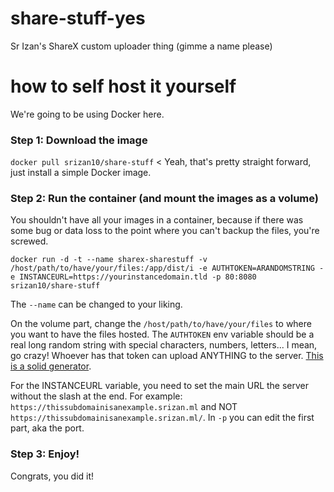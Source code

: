 # share-stuff-yes
Sr Izan's ShareX custom uploader thing (gimme a name please)

# how to self host it yourself

We're going to be using Docker here.

### Step 1: Download the image
`docker pull srizan10/share-stuff` < Yeah, that's pretty straight forward, just install a simple Docker image.

### Step 2: Run the container (and mount the images as a volume)
You shouldn't have all your images in a container, because if there was some bug or data loss to the point where you can't backup the files, you're screwed.

`docker run -d -t --name sharex-sharestuff -v /host/path/to/have/your/files:/app/dist/i -e AUTHTOKEN=ARANDOMSTRING -e INSTANCEURL=https://yourinstancedomain.tld -p 80:8080 srizan10/share-stuff`

The `--name` can be changed to your liking.

On the volume part, change the `/host/path/to/have/your/files` to where you want to have the files hosted.
The `AUTHTOKEN` env variable should be a real long random string with special characters, numbers, letters... I mean, go crazy! Whoever has that token can upload ANYTHING to the server. [This is a solid generator](https://delinea.com/resources/password-generator-it-tool).

For the INSTANCEURL variable, you need to set the main URL the server without the slash at the end. For example: `https://thissubdomainisanexample.srizan.ml` and NOT `https://thissubdomainisanexample.srizan.ml/`.
In `-p` you can edit the first part, aka the port.

### Step 3: Enjoy!

Congrats, you did it!